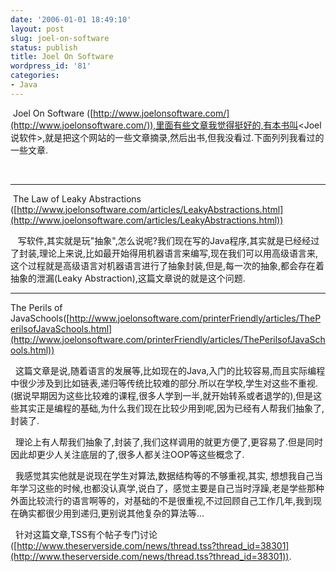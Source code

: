 ```yaml
---
date: '2006-01-01 18:49:10'
layout: post
slug: joel-on-software
status: publish
title: Joel On Software
wordpress_id: '81'
categories:
- Java
---
```


 Joel On Software ([http://www.joelonsoftware.com/](http://www.joelonsoftware.com/)),里面有些文章我觉得挺好的,有本书叫<Joel说软件>,就是把这个网站的一些文章摘录,然后出书,但我没看过.下面列列我看过的一些文章.




 


* * *







 The Law of Leaky Abstractions ([http://www.joelonsoftware.com/articles/LeakyAbstractions.html](http://www.joelonsoftware.com/articles/LeakyAbstractions.html))




   写软件,其实就是玩"抽象",怎么说呢?我们现在写的Java程序,其实就是已经经过了封装,理论上来说,比如最开始得用机器语言来编写,现在我们可以用高级语言来,这个过程就是高级语言对机器语言进行了抽象封装,但是,每一次的抽象,都会存在着抽象的泄漏(Leaky Abstraction),这篇文章说的就是这个问题.







* * *


The Perils of JavaSchools([http://www.joelonsoftware.com/printerFriendly/articles/ThePerilsofJavaSchools.html](http://www.joelonsoftware.com/printerFriendly/articles/ThePerilsofJavaSchools.html))




  这篇文章是说,随着语言的发展等,比如现在的Java,入门的比较容易,而且实际编程中很少涉及到比如链表,递归等传统比较难的部分.所以在学校,学生对这些不重视.(据说早期因为这些比较难的课程,很多人学到一半,就开始转系或者退学的),但是这些其实正是编程的基础,为什么我们现在比较少用到呢,因为已经有人帮我们抽象了,封装了.




  理论上有人帮我们抽象了,封装了,我们这样调用的就更方便了,更容易了.但是同时因此却更少人关注底层的了,很多人都关注OOP等这些概念了.




  我感觉其实他就是说现在学生对算法,数据结构等的不够重视,其实, 想想我自己当年学习这些的时候,也都没认真学,说白了，感觉主要是自己当时浮躁,老是学些那种外面比较流行的语言啊等的，对基础的不是很重视,不过回顾自己工作几年,我到现在确实都很少用到递归,更别说其他复杂的算法等...




  针对这篇文章,TSS有个帖子专门讨论([http://www.theserverside.com/news/thread.tss?thread_id=38301](http://www.theserverside.com/news/thread.tss?thread_id=38301)).
